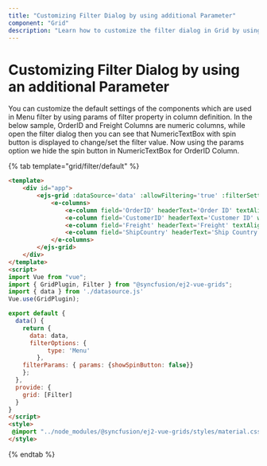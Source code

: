 ```yaml
---
title: "Customizing Filter Dialog by using additional Parameter"
component: "Grid"
description: "Learn how to customize the filter dialog in Grid by using an additional Parameter."
---
```


# Customizing Filter Dialog by using an additional Parameter

You can customize the default settings of the components which are used in Menu filter by using params of filter property in column definition.
In the below sample, OrderID and Freight Columns are numeric columns, while open the filter dialog then you can see that NumericTextBox with spin button is displayed to change/set the filter value. Now using the params option we hide the spin button in NumericTextBox for OrderID Column.

{% tab template="grid/filter/default" %}

```html
<template>
    <div id="app">
        <ejs-grid :dataSource='data' :allowFiltering='true' :filterSettings='filterOptions' height='273px'>
            <e-columns>
                <e-column field='OrderID' headerText='Order ID' textAlign='Right' :filter='filterParams' width=100></e-column>
                <e-column field='CustomerID' headerText='Customer ID' width=120></e-column>
                <e-column field='Freight' headerText='Freight' textAlign= 'Right' width=120 format= 'C2'></e-column>
                <e-column field='ShipCountry' headerText='Ship Country' width=150></e-column>
            </e-columns>
        </ejs-grid>
    </div>
</template>
<script>
import Vue from "vue";
import { GridPlugin, Filter } from "@syncfusion/ej2-vue-grids";
import { data } from './datasource.js'
Vue.use(GridPlugin);

export default {
  data() {
    return {
      data: data,
      filterOptions: {
           type: 'Menu'
        },
    filterParams: { params: {showSpinButton: false}}
    };
  },
  provide: {
    grid: [Filter]
  }
}
</script>
<style>
 @import "../node_modules/@syncfusion/ej2-vue-grids/styles/material.css";
</style>
```

{% endtab %}